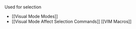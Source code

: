 Used for selection
- [[Visual Mode Modes]]
- [[Visual Mode Affect Selection Commands]]
[[VIM Macros]]